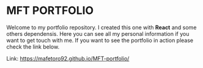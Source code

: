 # MFT PORTFOLIO

Welcome to my portfolio repository. I created this one with **React** and some others dependensis. Here you can see all my personal information if you want to get touch with me. If you want to see the portfolio in action please check the link below.

Link: https://mafetoro92.github.io/MFT-portfolio/

